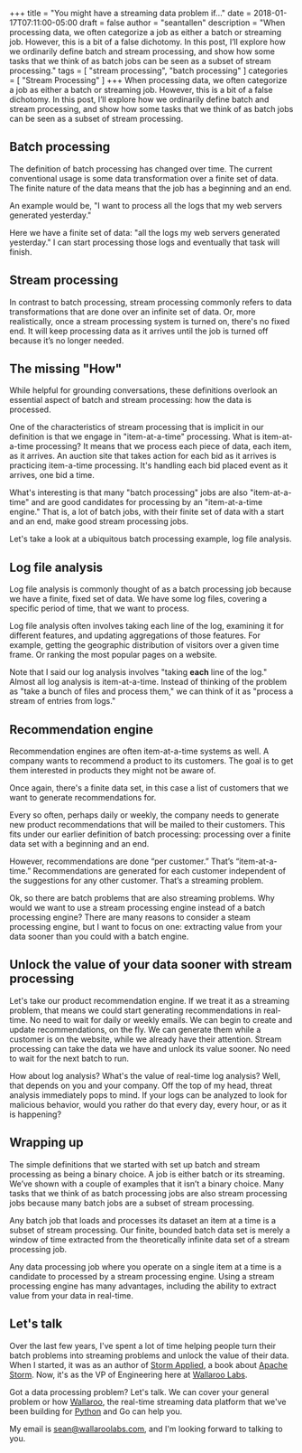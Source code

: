 +++
title = "You might have a streaming data problem if..."
date = 2018-01-17T07:11:00-05:00
draft = false
author = "seantallen"
description = "When processing data, we often categorize a job as either a batch or streaming job. However, this is a bit of a false dichotomy. In this post, I’ll explore how we ordinarily define batch and stream processing, and show how some tasks that we think of as batch jobs can be seen as a subset of stream processing."
tags = [
    "stream processing",
    "batch processing"
]
categories = [
    "Stream Processing"
]
+++
When processing data, we often categorize a job as either a batch or streaming job. However, this is a bit of a false dichotomy. In this post, I’ll explore how we ordinarily define batch and stream processing, and show how some tasks that we think of as batch jobs can be seen as a subset of stream processing.

## Batch processing

The definition of batch processing has changed over time. The current conventional usage is some data transformation over a finite set of data. The finite nature of the data means that the job has a beginning and an end. 

An example would be, "I want to process all the logs that my web servers generated yesterday." 

Here we have a finite set of data: "all the logs my web servers generated yesterday." I can start processing those logs and eventually that task will finish. 

## Stream processing

In contrast to batch processing, stream processing commonly refers to data transformations that are done over an infinite set of data. Or, more realistically, once a stream processing system is turned on, there's no fixed end. It will keep processing data as it arrives until the job is turned off because it’s no longer needed.

## The missing "How"

While helpful for grounding conversations, these definitions overlook an essential aspect of batch and stream processing: how the data is processed. 

One of the characteristics of stream processing that is implicit in our definition is that we engage in "item-at-a-time" processing. What is item-at-a-time processing? It means that we process each piece of data, each item, as it arrives. An auction site that takes action for each bid as it arrives is practicing item-a-time processing. It's handling each bid placed event as it arrives, one bid a time. 

What's interesting is that many "batch processing" jobs are also "item-at-a-time" and are good candidates for processing by an "item-at-a-time engine." That is, a lot of batch jobs, with their finite set of data with a start and an end, make good stream processing jobs.

Let's take a look at a ubiquitous batch processing example, log file analysis.

## Log file analysis

Log file analysis is commonly thought of as a batch processing job because we have a finite, fixed set of data. We have some log files, covering a specific period of time, that we want to process. 

Log file analysis often involves taking each line of the log, examining it for different features, and updating aggregations of those features. For example, getting the geographic distribution of visitors over a given time frame. Or ranking the most popular pages on a website.

Note that I said our log analysis involves "taking **each** line of the log." Almost all log analysis is item-at-a-time. Instead of thinking of the problem as "take a bunch of files and process them," we can think of it as "process a stream of entries from logs."

## Recommendation engine

Recommendation engines are often item-at-a-time systems as well. A company wants to recommend a product to its customers. The goal is to get them interested in products they might not be aware of. 

Once again, there's a finite data set, in this case a list of customers that we want to generate recommendations for.

Every so often, perhaps daily or weekly, the company needs to generate new product recommendations that will be mailed to their customers. This fits under our earlier definition of batch processing: processing over a finite data set with a beginning and an end.

However, recommendations are done “per customer.” That’s “item-at-a-time.” Recommendations are generated for each customer independent of the suggestions for any other customer. That’s a streaming problem. 

Ok, so there are batch problems that are also streaming problems. Why would we want to use a stream processing engine instead of a batch processing engine? There are many reasons to consider a steam processing engine, but I want to focus on one: extracting value from your data sooner than you could with a batch engine.

## Unlock the value of your data sooner with stream processing

Let's take our product recommendation engine. If we treat it as a streaming problem, that means we could start generating recommendations in real-time. No need to wait for daily or weekly emails. We can begin to create and update recommendations, on the fly. We can generate them while a customer is on the website, while we already have their attention. Stream processing can take the data we have and unlock its value sooner. No need to wait for the next batch to run.

How about log analysis? What's the value of real-time log analysis? Well, that depends on you and your company. Off the top of my head, threat analysis immediately pops to mind. If your logs can be analyzed to look for malicious behavior, would you rather do that every day, every hour, or as it is happening?

## Wrapping up

The simple definitions that we started with set up batch and stream processing as being a binary choice. A job is either batch or its streaming. We’ve shown with a couple of examples that it isn’t a binary choice. Many tasks that we think of as batch processing jobs are also stream processing jobs because many batch jobs are a subset of stream processing.

Any batch job that loads and processes its dataset an item at a time is a subset of stream processing. Our finite, bounded batch data set is merely a window of time extracted from the theoretically infinite data set of a stream processing job.

Any data processing job where you operate on a single item at a time is a candidate to processed by a stream processing engine. Using a stream processing engine has many advantages, including the ability to extract value from your data in real-time.

## Let's talk

Over the last few years, I've spent a lot of time helping people turn their batch problems into streaming problems and unlock the value of their data. When I started, it was as an author of [Storm Applied](https://www.manning.com/books/storm-applied), a book about [Apache Storm](https://storm.apache.org/). Now, it's as the VP of Engineering here at [Wallaroo Labs](http://www.wallaroolabs.com/).

Got a data processing problem? Let's talk. We can cover your general problem or how [Wallaroo](https://github.com/wallaroolabs/wallaroo), the real-time streaming data platform that we've been building for [Python](https://blog.wallaroolabs.com/2017/10/go-python-go-stream-processing-for-python/) and Go can help you.

My email is [sean@wallaroolabs.com](mailto:sean@wallaroolabs.com), and I'm looking forward to talking to you.
